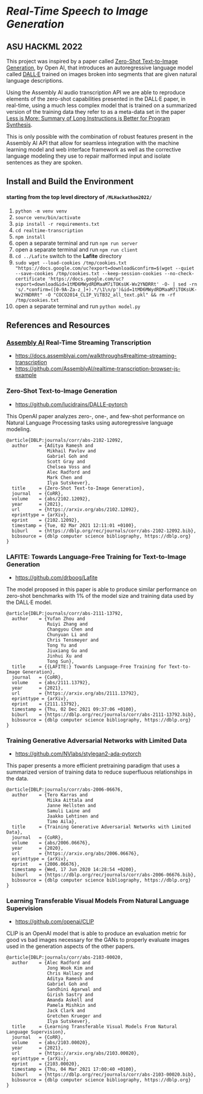 # _Real-Time Speech to Image Generation_
## ASU HACKML 2022

This project was inspired by a paper called [Zero-Shot Text-to-Image Generation](https://arxiv.org/abs/2102.12092), by Open AI, that introduces an autoregressive language model called [DALL·E](https://openai.com/blog/dall-e/) trained on images broken into segments that are given natural language descriptions. 

Using the Assembly AI audio transcription API we are able to reproduce elements of the zero-shot capabilities presented in the DALL·E paper, in real-time, using a much less complex model that is trained on a summarized version of the training data they refer to as a meta-data set in the paper [Less is More: Summary of Long Instructions is Better for Program Synthesis](https://arxiv.org/abs/2203.08597).

This is only possible with the combination of robust features present in the Assembly AI API that allow for seamless integration with the machine learning model and web interface framework as well as the corrective language modeling they use to repair malformed input and isolate sentences as they are spoken.

## Install and Build the Environment

#### starting from the top level directory of `/MLHackathon2022/`

1. `python -m venv venv`
2. `source venv/bin/activate`
3. `pip install -r requirements.txt`
4. `cd realtime-transcription`
5. `npm install`
6. open a separate terminal and run `npm run server`
7. open a separate terminal and run `npm run client`
8. `cd ../Lafite` switch to the **Lafite** directory
9. `sudo wget --load-cookies /tmp/cookies.txt "https://docs.google.com/uc?export=download&confirm=$(wget --quiet --save-cookies /tmp/cookies.txt --keep-session-cookies --no-check-certificate 'https://docs.google.com/uc?export=download&id=1tMD6MWydRDMaaM7iTOKsUK-Wv2YNDRRt' -O- | sed -rn 's/.*confirm=([0-9A-Za-z_]+).*/\1\n/p')&id=1tMD6MWydRDMaaM7iTOKsUK-Wv2YNDRRt" -O "COCO2014_CLIP_ViTB32_all_text.pkl" && rm -rf /tmp/cookies.txt`
10. open a separate terminal and run `python model.py`

## References and Resources

### [Assembly AI](https://docs.assemblyai.com/) Real-Time Streaming Transcription
- https://docs.assemblyai.com/walkthroughs#realtime-streaming-transcription
- https://github.com/AssemblyAI/realtime-transcription-browser-js-example


### Zero-Shot Text-to-Image Generation
- https://github.com/lucidrains/DALLE-pytorch

This OpenAI paper analyzes zero-, one-, and few-shot performance on Natural Language Processing tasks using autoregressive language modeling.

    @article{DBLP:journals/corr/abs-2102-12092,
      author    = {Aditya Ramesh and
                   Mikhail Pavlov and
                   Gabriel Goh and
                   Scott Gray and
                   Chelsea Voss and
                   Alec Radford and
                   Mark Chen and
                   Ilya Sutskever},
      title     = {Zero-Shot Text-to-Image Generation},
      journal   = {CoRR},
      volume    = {abs/2102.12092},
      year      = {2021},
      url       = {https://arxiv.org/abs/2102.12092},
      eprinttype = {arXiv},
      eprint    = {2102.12092},
      timestamp = {Tue, 02 Mar 2021 12:11:01 +0100},
      biburl    = {https://dblp.org/rec/journals/corr/abs-2102-12092.bib},
      bibsource = {dblp computer science bibliography, https://dblp.org}
    }

### LAFITE: Towards Language-Free Training for Text-to-Image Generation
- https://github.com/drboog/Lafite

The model proposed in this paper is able to produce similar performance on zero-shot benchmarks with 1% of the model size and training data used by the DALL·E model.

    @article{DBLP:journals/corr/abs-2111-13792,
      author    = {Yufan Zhou and
                   Ruiyi Zhang and
                   Changyou Chen and
                   Chunyuan Li and
                   Chris Tensmeyer and
                   Tong Yu and
                   Jiuxiang Gu and
                   Jinhui Xu and
                   Tong Sun},
      title     = {{LAFITE:} Towards Language-Free Training for Text-to-Image Generation},
      journal   = {CoRR},
      volume    = {abs/2111.13792},
      year      = {2021},
      url       = {https://arxiv.org/abs/2111.13792},
      eprinttype = {arXiv},
      eprint    = {2111.13792},
      timestamp = {Thu, 02 Dec 2021 09:37:06 +0100},
      biburl    = {https://dblp.org/rec/journals/corr/abs-2111-13792.bib},
      bibsource = {dblp computer science bibliography, https://dblp.org}
    }

### Training Generative Adversarial Networks with Limited Data
- https://github.com/NVlabs/stylegan2-ada-pytorch

This paper presents a more efficient pretraining paradigm that uses a summarized version of training data to reduce superfluous relationships in the data.

    @article{DBLP:journals/corr/abs-2006-06676,
      author    = {Tero Karras and
                   Miika Aittala and
                   Janne Hellsten and
                   Samuli Laine and
                   Jaakko Lehtinen and
                   Timo Aila},
      title     = {Training Generative Adversarial Networks with Limited Data},
      journal   = {CoRR},
      volume    = {abs/2006.06676},
      year      = {2020},
      url       = {https://arxiv.org/abs/2006.06676},
      eprinttype = {arXiv},
      eprint    = {2006.06676},
      timestamp = {Wed, 17 Jun 2020 14:28:54 +0200},
      biburl    = {https://dblp.org/rec/journals/corr/abs-2006-06676.bib},
      bibsource = {dblp computer science bibliography, https://dblp.org}
    }


### Learning Transferable Visual Models From Natural Language Supervision
- https://github.com/openai/CLIP

CLIP is an OpenAI model that is able to produce an evaluation metric for good vs bad images necessary for the GANs to properly evaluate images used in the generation aspects of the other papers.

    @article{DBLP:journals/corr/abs-2103-00020,
      author    = {Alec Radford and
                   Jong Wook Kim and
                   Chris Hallacy and
                   Aditya Ramesh and
                   Gabriel Goh and
                   Sandhini Agarwal and
                   Girish Sastry and
                   Amanda Askell and
                   Pamela Mishkin and
                   Jack Clark and
                   Gretchen Krueger and
                   Ilya Sutskever},
      title     = {Learning Transferable Visual Models From Natural Language Supervision},
      journal   = {CoRR},
      volume    = {abs/2103.00020},
      year      = {2021},
      url       = {https://arxiv.org/abs/2103.00020},
      eprinttype = {arXiv},
      eprint    = {2103.00020},
      timestamp = {Thu, 04 Mar 2021 17:00:40 +0100},
      biburl    = {https://dblp.org/rec/journals/corr/abs-2103-00020.bib},
      bibsource = {dblp computer science bibliography, https://dblp.org}
    }
